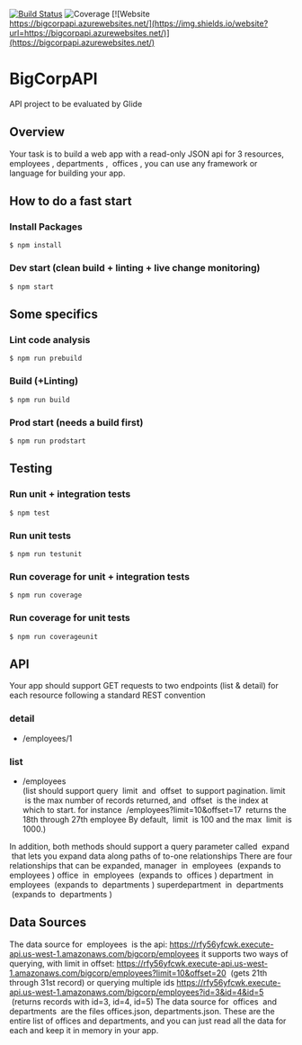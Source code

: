 [![Build Status](https://dev.azure.com/EduardoBack/BigCorpAPI/_apis/build/status/BigCorpAPI%20-%20CI%20-%20Production?branchName=main)](https://dev.azure.com/EduardoBack/BigCorpAPI/_build/latest?definitionId=2&branchName=main)
![Coverage](https://img.shields.io/azure-devops/coverage/EduardoBack/BigCorpAPI/2/main)
[![Website https://bigcorpapi.azurewebsites.net/](https://img.shields.io/website?url=https://bigcorpapi.azurewebsites.net/)](https://bigcorpapi.azurewebsites.net/)

# BigCorpAPI
API project to be evaluated by Glide

## Overview
Your task is to build a web app with a read-only JSON api for 3 resources,  employees , departments ,  offices , you can use any framework or language for building your app.

## How to do a fast start
### Install Packages

```
$ npm install
```

### Dev start (clean build + linting + live change monitoring)

```
$ npm start
```

## Some specifics

### Lint code analysis

```
$ npm run prebuild
```

### Build (+Linting)

```
$ npm run build
```

### Prod start (needs a build first)

```
$ npm run prodstart
```

## Testing
### Run unit + integration tests

```
$ npm test
```

### Run unit tests

```
$ npm run testunit
```

### Run coverage for unit + integration tests

```
$ npm run coverage
```

### Run coverage for unit tests

```
$ npm run coverageunit
```

## API
Your app should support GET requests to two endpoints (list & detail) for each resource following a standard REST convention
### detail  
- /employees/1 
### list 
- /employees <br/>
(list should support query  limit  and  offset  to support pagination. limit  is the max number of records returned, and  offset  is the index at which to start. for instance  /employees?limit=10&offset=17  returns the 18th through 27th employee By default,  limit  is 100 and the max  limit  is 1000.)

In addition, both methods should support a query parameter called  expand  that lets you expand data along paths of to-one relationships
There are four relationships that can be expanded,
manager  in  employees  (expands to  employees ) office  in  employees  (expands to  offices ) department  in  employees  (expands to  departments ) superdepartment  in  departments  (expands to  departments )

## Data Sources
The data source for  employees  is the api: https://rfy56yfcwk.execute-api.us-west-1.amazonaws.com/bigcorp/employees
it supports two ways of querying, with limit in offset:
https://rfy56yfcwk.execute-api.us-west-1.amazonaws.com/bigcorp/employees?limit=10&offset=20  (gets 21th through 31st record) 
or querying multiple ids 
https://rfy56yfcwk.execute-api.us-west-1.amazonaws.com/bigcorp/employees?id=3&id=4&id=5  (returns records with id=3, id=4, id=5) 
The data source for  offices  and  departments  are the files offices.json, departments.json. These are the entire list of offices and departments, and you can just read all the data for each and keep it in memory in your app.
